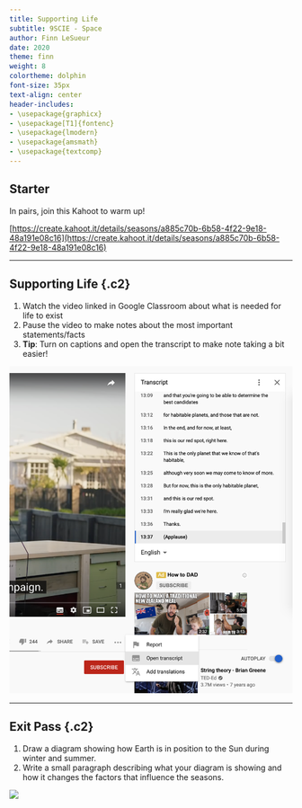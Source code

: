 ```yaml
---
title: Supporting Life
subtitle: 9SCIE - Space
author: Finn LeSueur
date: 2020
theme: finn
weight: 8
colortheme: dolphin
font-size: 35px
text-align: center
header-includes:
- \usepackage{graphicx}
- \usepackage[T1]{fontenc}
- \usepackage{lmodern}
- \usepackage{amsmath}
- \usepackage{textcomp}
---
```


## Starter

In pairs, join this Kahoot to warm up!

[https://create.kahoot.it/details/seasons/a885c70b-6b58-4f22-9e18-48a191e08c16](https://create.kahoot.it/details/seasons/a885c70b-6b58-4f22-9e18-48a191e08c16)

---

## Supporting Life {.c2}

1. Watch the video linked in Google Classroom about what is needed for life to exist
2. Pause the video to make notes about the most important statements/facts
3. __Tip__: Turn on captions and open the transcript to make note taking a bit easier!

![](../assets/transcript.png)

---

## Exit Pass {.c2}

1. Draw a diagram showing how Earth is in position to the Sun during winter and summer.
2. Write a small paragraph describing what your diagram is showing and how it changes the factors that influence the seasons.

![](https://cdn.mos.cms.futurecdn.net/mS8qQBqWnMg2Pjr9x3esvj.jpg)